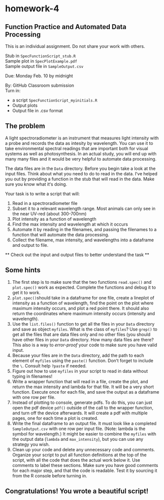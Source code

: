 # homework-4

## Function Practice and Automated Data Processing

This is an individual assignment. Do not share your work with others.

Stub in `SpecFunctionScript_stub.R`  
Sample plot in `SpecPlotExample.pdf`  
Sample output file in `SampleOutput.csv`

Due: Monday Feb. 10 by midnight

By: GitHub Classroom submission   
Turn in:
* a script `SpecFunctionScript_myinitials.R`  
* Output plots  
* Output file in .csv format

## The problem 

A light spectroradiometer is an instrument that measures light intensity with a probe and records the data as intesity by wavelength. You can use it to take environmental spectral readings that are important both for visual systems as well as photosynthesis. In an actual study, you will end up with many many files and it would be very helpful to automate data processing. 

The data files are in the `Data` directory. Before you begin take a look at the input files. Think about what you need to do to read in the data. Iʻve helped you out by providing a function in the stub that will read in the data. Make sure you know what itʻs doing.

Your task is to write a script that will:

1. Read in a spectroradiometer file
2. Subset it to a relevant wavelength range. Most animals can only see in the near UV-red (about 300-700nm)
3. Plot intensity as a function of wavelength
4. Find the max intensity and wavelength at which it occurs
5. Automate it by reading in the filenames, and passing the filenames to a function that will automate the data processing.
6. Collect the filename, max intensity, and wavelengths into a dataframe and output to file. 

** Check out the input and output files to better understand the task **

## Some hints

1. The first step is to make sure that the two functions `read.spec()` and `plot.spec()` work as expected. Complete the functions and debug it to get it to work.
2. `plot.spec()`should take in a dataframe for one file, create a lineplot of intensity as a function of wavelength, find the point on the plot where maximum intensity occurs, and plot a red point there. It should also return the coordinates where maximum intensity occurs (intensity and wavelength). 
3. Use the `list.files()` function to get all the files in your `Data` directory and save as object `myfiles`. What is the class of `myfiles`?  Use `grep()` to get all the files that are data files only and no other files (you should have other files in your `Data` directory. How many data files are there? This also is a way to *error-proof* your code to make sure you have valid input.
4. Because your files are in the `Data` directory, add the path to each element of `myfiles` using the `paste()` function. Donʻt forget to include the `\`. Consult help `?paste` if needed. 
5. Figure out how to use `myfiles` in your script to read in data without typing in filenames!
6. Write a wrapper function that will read in a file, create the plot, and return the max intensity and lambda for that file. It will be a very short function. Execute once for each file, and save the output as a dataframe with one row per file. 
7. Instead of plotting to console, generate pdfs. To do this, you can just open the pdf device `pdf()` outside of the call to the wrapper function, and turn off the device afterwards. It will create a pdf with multiple pages, one for each time a plot is created.
8. Write the final dataframe to an output file. It must look like a completed `SampleOutput.csv` with one row per input file. (Note: lambda is the symbol for wavelength.) It might be easier to combine the `myfiles` with the output data (`lambda` and `max_intensity`), but you can use any strategy you wish.
9. Clean up your code and delete any unnecessary code and comments. Organize your script to put all function definitions at the top of the script, with all the code that does the actual work below it. Use comments to label  these sections.  Make sure you have good comments for each major step, and that the code is readable. Test it by sourcing it from the R console before turning in. 

## Congratulations! You wrote a beautiful script!

